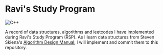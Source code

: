 # Ravi's Study Program
![C++](https://img.shields.io/badge/c++-%2300599C.svg?style=for-the-badge&logo=c%2B%2B&logoColor=white)

A record of data structures, algorithms and leetcodes I have implemented during Ravi's Study Program (RSP).
As I learn data structures from Steven Skiena's [Algorithm Design Manual](https://mimoza.marmara.edu.tr/~msakalli/cse706_12/SkienaTheAlgorithmDesignManual.pdf), I will implement and commit them to this repository.
